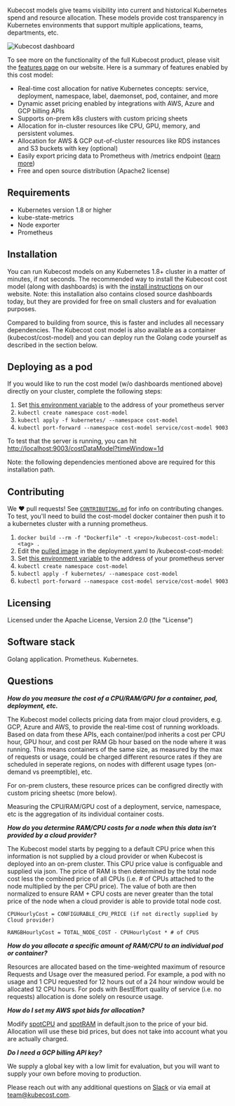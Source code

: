 Kubecost models give teams visibility into current and historical Kubernetes spend and resource allocation. These models  provide cost transparency in Kubernetes environments that support multiple applications, teams, departments, etc.

![Kubecost dashboard](https://github.com/kubecost/cost-model/blob/master/allocation-dashboard.png)

To see more on the functionality of the full Kubecost product, please visit the [features page](https://kubecost.com/#features) on our website. 
Here is a summary of features enabled by this cost model:

- Real-time cost allocation for native Kubernetes concepts: service, deployment, namespace, label, daemonset, pod, container, and more
- Dynamic asset pricing enabled by integrations with AWS, Azure and GCP billing APIs 
- Supports on-prem k8s clusters with custom pricing sheets
- Allocation for in-cluster resources like CPU, GPU, memory, and persistent volumes.
- Allocation for AWS & GCP out-of-cluster resources like RDS instances and S3 buckets with key (optional)
- Easily export pricing data to Prometheus with /metrics endpoint ([learn more](PROMETHEUS.md))
- Free and open source distribution (Apache2 license)

## Requirements

- Kubernetes version 1.8 or higher
- kube-state-metrics
- Node exporter
- Prometheus

## Installation

You can run Kubecost models on any Kubernetes 1.8+ cluster in a matter of minutes, if not seconds. 
The recommended way to install the Kubecost cost model (along with dashboards) is with the [install instructions](https://kubecost.com/install) on our website. Note: this installation also contains closed source dashboards today, but they are provided for free on small clusters and for evaluation purposes. 

Compared to building from source, this is faster and includes all necessary dependencies. The Kubecost cost model is also available as a container (kubecost/cost-model) and you can deploy run the Golang code yourself as described in the section below.

## Deploying as a pod

If you would like to run the cost model (w/o dashboards mentioned above) directly on your cluster, complete the following steps:

1. Set [this environment variable](https://github.com/kubecost/cost-model/blob/master/kubernetes/deployment.yaml#L30) to the address of your prometheus server
2. `kubectl create namespace cost-model`
3. `kubectl apply -f kubernetes/ --namespace cost-model`
4. `kubectl port-forward --namespace cost-model service/cost-model 9003`

To test that the server is running, you can hit [http://localhost:9003/costDataModel?timeWindow=1d](http://localhost:9003/costDataModel?timeWindow=1d)

Note: the following dependencies mentioned above are required for this installation path.

## Contributing

We :heart: pull requests! See [`CONTRIBUTING.md`](CONTRIBUTING.md) for info on
contributing changes. To test, you'll need to build the cost-model docker container then push it to a kubernetes cluster with a running prometheus.

1. `docker build --rm -f "Dockerfile" -t <repo>/kubecost-cost-model:<tag> .`
2. Edit the [pulled image](https://github.com/kubecost/cost-model/blob/master/kubernetes/deployment.yaml#L22) in the deployment.yaml to <repo>/kubecost-cost-model:<tag>
3. Set [this environment variable](https://github.com/kubecost/cost-model/blob/master/kubernetes/deployment.yaml#L30) to the address of your prometheus server
4. `kubectl create namespace cost-model`
5. `kubectl apply -f kubernetes/ --namespace cost-model`
6. `kubectl port-forward --namespace cost-model service/cost-model 9003`

## Licensing

Licensed under the Apache License, Version 2.0 (the "License")

 ## Software stack

Golang application. 
Prometheus. 
Kubernetes. 

## Questions

***How do you measure the cost of a CPU/RAM/GPU for a container, pod, deployment, etc.***

The Kubecost model collects pricing data from major cloud providers, e.g. GCP, Azure and AWS, to provide the real-time cost of running workloads. Based on data from these APIs, each container/pod inherits a cost per CPU hour, GPU hour, and cost per RAM Gb hour based on the node where it was running. This means containers of the same size, as measured by the max of requests or usage, could be charged different resource rates if they are scheduled in seperate regions, on nodes with different usage types (on-demand vs preemptible), etc. 

For on-prem clusters, these resource prices can be configred directly with custom pricing sheetsc (more below).

Measuring the CPU/RAM/GPU cost of a deployment, service, namespace, etc is the aggregation of its individual container costs.

***How do you determine RAM/CPU costs for a node when this data isn’t provided by a cloud provider?***

The Kubecost model starts by pegging to a default CPU price when this information is not supplied by a cloud provider or when Kubecost is deployed into an on-prem cluster. This CPU price value is configuable and supplied via json. The price of RAM is then determined by the total node cost less the combined price of all CPUs (i.e. # of CPUs attached to the node multiplied by the per CPU price). The value of both are then normalized to ensure RAM + CPU costs are never greater than the total price of the node when a cloud provider is able to provide total node cost.

    CPUHourlyCost = CONFIGURABLE_CPU_PRICE (if not directly supplied by Cloud provider)

    RAMGBHourlyCost = TOTAL_NODE_COST - CPUHourlyCost * # of CPUS

***How do you allocate a specific amount of RAM/CPU to an individual pod or container?***

Resources are allocated based on the time-weighted maximum of resource Requests and Usage over the measured period. For example, a pod with no usage and 1 CPU requested for 12 hours out of a 24 hour window would be allocated 12 CPU hours. For pods with BestEffort quality of service (i.e. no requests) allocation is done solely on resource usage. 

***How do I set my AWS spot bids for allocation?***

Modify [spotCPU](https://github.com/kubecost/cost-model/blob/master/cloud/default.json#L5) and  [spotRAM](https://github.com/kubecost/cost-model/blob/master/cloud/default.json#L7) in default.json to the price of your bid. Allocation will use these bid prices, but does not take into account what you are actually charged.

***Do I need a GCP billing API key?***

We supply a global key with a low limit for evaluation, but you will want to supply your own before moving to production.
  
  
Please reach out with any additional questions on  [Slack](https://join.slack.com/t/kubecost/shared_invite/enQtNTA2MjQ1NDUyODE5LTg0MzYyMDIzN2E4M2M5OTE3NjdmODJlNzBjZGY1NjQ3MThlODVjMGY3NWZlNjQ5NjIwNDc2NGU3MWNiM2E5Mjc) or via email at [team@kubecost.com](team@kubecost.com). 
